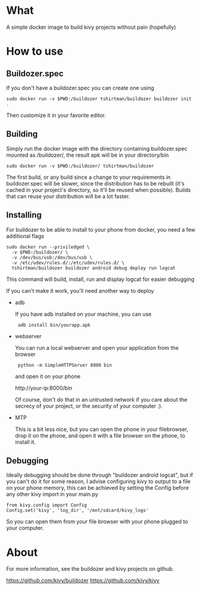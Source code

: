 What
====

A simple docker image to build kivy projects without pain (hopefully)

How to use
==========

Buildozer.spec
--------------

If you don't have a buildozer.spec you can create one using

    sudo docker run -v $PWD:/buildozer tshirtman/buildozer buildozer init .

Then customize it in your favorite editor.

Building
--------

Simply run the docker image with the directory containing buildozer.spec mounted as /buildozer/, the result apk will be in your directory/bin

    sudo docker run -v $PWD:/buildozer/ tshirtman/buildozer

The first build, or any build since a change to your requirements in buildozer.spec will be slower, since the distribution has to be rebuilt (it's cached in your project's directory, so it'll be reused when possible). Builds that can reuse your distribution will be a lot faster.

Installing
----------

For buildozer to be able to install to your phone from docker, you need a few additional flags

    sudo docker run --priviledged \
      -v $PWD:/buildozer/ \
      -v /dev/bus/usb:/dev/bus/usb \
      -v /etc/udev/rules.d/:/etc/udev/rules.d/ \
      tshirtman/buildozer buildozer android debug deploy run logcat

This command will build, install, run and display logcat for easier debugging

If you can't make it work, you'll need another way to deploy

- adb

   If you have adb installed on your machine, you can use

       adb install bin/yourapp.apk

- webserver

   You can run a local webserver and open your application from the browser

       python -m SimpleHTTPServer 8000 bin

   and open it on your phone

   http://your-ip:8000/bin

   Of course, don't do that in an untrusted network if you care about the secrecy of your project, or the security of your computer :).

- MTP

  This is a bit less nice, but you can open the phone in your filebrowser, drop it on the phone, and open it with a file browser on the phone, to install it.


Debugging
---------

Ideally debugging should be done through "buildozer android logcat", but if you can't do it for some reason, I advise configuring kivy to output to a file on your phone memory, this can be achieved by setting the Config before any other kivy import in your main.py

    from kivy.config import Config
    Config.set('kivy', 'log_dir', '/mnt/sdcard/kivy_logs'

So you can open them from your file browser with your phone plugged to your computer.


About
=====

For more information, see the buildozer and kivy projects on github.

https://github.com/kivy/buildozer
https://github.com/kivy/kivy

